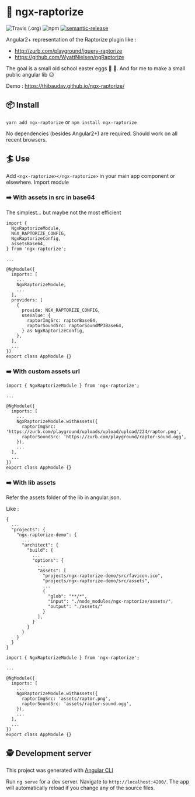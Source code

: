 # 🦖 ngx-raptorize

![Travis (.org)](https://img.shields.io/travis/ThibaudAv/ngx-raptorize)
![npm](https://img.shields.io/npm/v/ngx-raptorize)
[![semantic-release](https://img.shields.io/badge/%20%20%F0%9F%93%A6%F0%9F%9A%80-semantic--release-e10079.svg)](https://github.com/semantic-release/semantic-release)

Angular2+ representation of the Raptorize plugin like :

- http://zurb.com/playground/jquery-raptorize
- https://github.com/WyattNielsen/ngRaptorize

The goal is a small old school easter eggs 🥚 🦖. And for me to make a small public angular lib 😉

Demo : https://thibaudav.github.io/ngx-raptorize/

## 📦 Install

`yarn add ngx-raptorize` or `npm install ngx-raptorize`

No dependencies (besides Angular2+) are required.
Should work on all recent browsers.

## 🏄 Use

Add `<ngx-raptorize></ngx-raptorize>` in your main app component or elsewhere.
Import module

### ➡️ With assets in src in base64

The simplest... but maybe not the most efficient

```
import {
  NgxRaptorizeModule,
  NGX_RAPTORIZE_CONFIG,
  NgxRaptorizeConfig,
  assetsBase64,
} from 'ngx-raptorize';

...

@NgModule({
  imports: [
    ...
    NgxRaptorizeModule,
    ...
  ],
  providers: [
    {
      provide: NGX_RAPTORIZE_CONFIG,
      useValue: {
        raptorImgSrc: raptorBase64,
        raptorSoundSrc: raptorSoundMP3Base64,
      } as NgxRaptorizeConfig,
    },
  ],
  ...
})
export class AppModule {}
```

### ➡️ With custom assets url

```
import { NgxRaptorizeModule } from 'ngx-raptorize';

...

@NgModule({
  imports: [
    ...
    NgxRaptorizeModule.withAssets({
      raptorImgSrc: 'https://zurb.com/playground/uploads/upload/upload/224/raptor.png',
      raptorSoundSrc: 'https://zurb.com/playground/raptor-sound.ogg',
    }),
    ...
  ],
  ...
})
export class AppModule {}
```

### ➡️ With lib assets

Refer the assets folder of the lib in angular.json.

Like :

```
{
  ...
  "projects": {
    "ngx-raptorize-demo": {
      ...
      "architect": {
        "build": {
          ...
          "options": {
            ...
            "assets": [
              "projects/ngx-raptorize-demo/src/favicon.ico",
              "projects/ngx-raptorize-demo/src/assets",
              ...
              {
                "glob": "**/*",
                "input": "./node_modules/ngx-raptorize/assets/",
                "output": "./assets/"
              }
            ],
          }
        }
      }
    }
  }
}
```

```
import { NgxRaptorizeModule } from 'ngx-raptorize';

...

@NgModule({
  imports: [
    ...
    NgxRaptorizeModule.withAssets({
      raptorImgSrc: 'assets/raptor.png',
      raptorSoundSrc: 'assets/raptor-sound.ogg',
    }),
    ...
  ],
  ...
})
export class AppModule {}
```

## 🕵 Development server

This project was generated with [Angular CLI](https://github.com/angular/angular-cli)

Run `ng serve` for a dev server. Navigate to `http://localhost:4200/`. The app will automatically reload if you change any of the source files.
